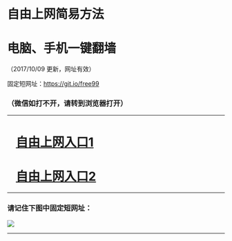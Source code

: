﻿# 自由上网简易方法

# 电脑、手机一键翻墙

（2017/10/09 更新，网址有效）

固定短网址：https://git.io/free99

### （微信如打不开，请转到浏览器打开）


***





# &nbsp;&nbsp; <a href="http://ft1386728990.fwq-tz-1001.info/fwqtz01.html?t=100900122269 " target="_blank">自由上网入口1</a>
# &nbsp;&nbsp; <a href="http://ft114396501.fwq-tz-1002.info/fwqtz02.html?t=100900120165 " target="_blank">自由上网入口2</a>
***

### 请记住下图中固定短网址：

<img src="https://s3-us-west-2.amazonaws.com/fwq-1001/yjfq-20170905okok.png" /> 


***

